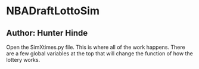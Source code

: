 # NBADraftLottoSim
## Author: Hunter Hinde
Open the SimXtimes.py file. This is where all of the work happens. There are a few global variables at the top that will change the function of how the lottery works.
